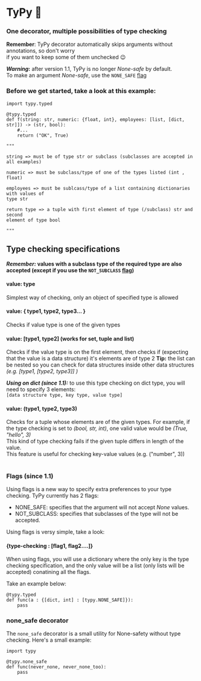 # TyPy :space_invader:
### One decorator, multiple possibilities of type checking  

**Remember**: TyPy decorator automatically skips arguments without annotations, so don't worry  
if you want to keep some of them unchecked :wink:

**_Warning_:** after version 1.1, TyPy is no longer _None-safe_ by default.  
To make an argument _None-safe_, use the `NONE_SAFE` [flag](#flags-since-11)
### Before we get started, take a look at this example:

    import typy.typed
    
    @typy.typed
    def f(string: str, numeric: {float, int}, employees: [list, [dict, str]]) -> (str, bool):
        #...
        return ("OK", True)
        
    """
    
    string => must be of type str or subclass (subclasses are accepted in all examples)
    
    numeric => must be subclass/type of one of the types listed (int , float)
    
    employees => must be sublcass/type of a list containing dictionaries with values of
    type str
    
    return type => a tuple with first element of type (/subclass) str and second
    element of type bool
    
    """
    
## Type checking specifications

**_Remember:_ values with a subclass type of the required type are also accepted (except if you use the `NOT_SUBCLASS` [flag](#flags-since-11))**

#### value: type 
Simplest way of checking, only an object of specified type is allowed

#### value: { type1, type2, type3... }
Checks if value type is one of the given types
  
#### value: [type1, type2] (works for set, tuple and list)
Checks if the value type is on the first element, then checks if 
(expecting that the value is a data structure) it's elements are of type 2
**Tip:** the list can be nested so you can check for data structures inside other data structures
*(e.g. [type1, [type2, type3]] )*

**_Using on dict (since 1.1):_** to use this type checking on dict type, you will need to specify 3 elements:  
 `[data structure type, key type, value type]`

#### value: (type1, type2, type3) 
Checks for a tuple whose elements are of the given types. 
For example, if the type checking is set to *(bool, str, int)*, one valid value would be *(True, "hello", 3)*  
This kind of type checking fails if the given tuple differs in length of the value.  
This feature is useful for checking key-value values (e.g. ("number", 3))

#
  ### Flags (since 1.1)
  Using flags is a new way to specify extra preferences to your type checking.  TyPy currently has
  2 flags:
  
  - NONE_SAFE: specifies that the argument will not accept _None_ values.
  - NOT_SUBCLASS: specifies that subclasses of the type will not be accepted.
  
  Using flags is versy simple, take a look:
  
  #### {type-checking : [flag1, flag2....]}
  When using flags, you will use a dictionary where the only key is the type checking specification,
  and the only value will be a list (only lists will be accepted) conatining all the flags.
  
  Take an example below:
  
    @typy.typed
    def func(a : {[dict, int] : [typy.NONE_SAFE]}):
        pass
  

### none_safe decorator
The `none_safe` decorator is a small utility for None-safety without type checking. Here's a small example:

    import typy
    
    @typy.none_safe
    def func(never_none, never_none_too):
        pass
     


    
        
    
    
        
    
